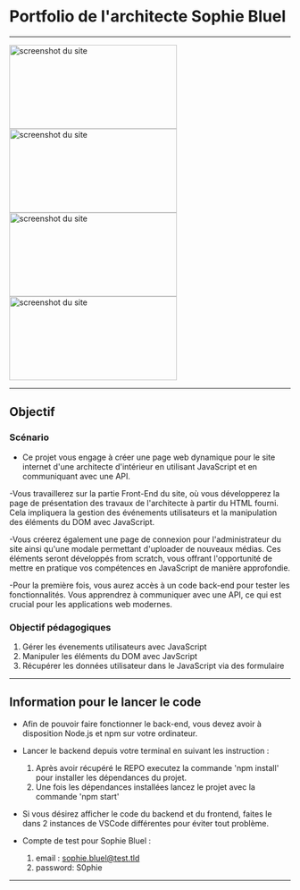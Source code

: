 # Portfolio de l'architecte Sophie Bluel

---

<img alt="screenshot du site" src="/assets/Img Readme/screen site.png" width="300" height="150">
<img alt="screenshot du site" src="/assets/Img Readme/screen modale1.png" width="300" height="150"> 
<img alt="screenshot du site" src="/assets/Img Readme/screen modal2.png" width="300" height="150">
<img alt="screenshot du site" src="/assets/Img Readme/screen login.png" width="300" height="150">

---

## Objectif

### Scénario

- Ce projet vous engage à créer une page web dynamique pour le site internet d'une architecte d'intérieur en utilisant JavaScript et en communiquant avec une API.

-Vous travaillerez sur la partie Front-End du site, où vous développerez la page de présentation des travaux de l'architecte à partir du HTML fourni. Cela impliquera la gestion des événements utilisateurs et la manipulation des éléments du DOM avec JavaScript.

-Vous créerez également une page de connexion pour l'administrateur du site ainsi qu'une modale permettant d'uploader de nouveaux médias.
Ces éléments seront développés from scratch, vous offrant l'opportunité de mettre en pratique vos compétences en JavaScript de manière approfondie.

-Pour la première fois, vous aurez accès à un code back-end pour tester les fonctionnalités. Vous apprendrez à communiquer avec une API, ce qui est crucial pour les applications web modernes.

### Objectif pédagogiques

1. Gérer les évenements utilisateurs avec JavaScript
2. Manipuler les éléments du DOM avec JavScript
3. Récupérer les données utilisateur dans le JavaScript via des formulaire

---

## Information pour le lancer le code

- Afin de pouvoir faire fonctionner le back-end, vous devez avoir à disposition Node.js et npm sur votre ordinateur.

- Lancer le backend depuis votre terminal en suivant les instruction :

  1. Après avoir récupéré le REPO executez la commande 'npm install' pour installer les dépendances du projet.
  2. Une fois les dépendances installées lancez le projet avec la commande 'npm start'

- Si vous désirez afficher le code du backend et du frontend, faites le dans 2 instances de VSCode différentes pour éviter tout problème.

- Compte de test pour Sophie Bluel :
  1. email : sophie.bluel@test.tld
  2. password: S0phie

---
